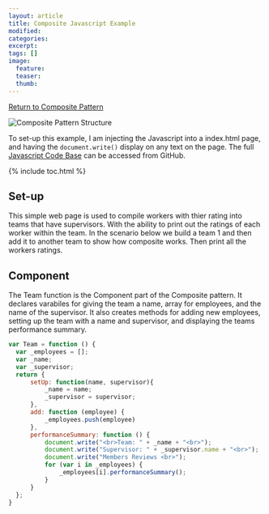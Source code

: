 ```yaml
---
layout: article
title: Composite Javascript Example
modified:
categories: 
excerpt: 
tags: []
image:
  feature: 
  teaser:
  thumb:
---
```


<a href="{{ site.url }}/structural/composite" class="btn"> <i class="fa fa-arrow-left" aria-hidden="true"></i> Return to Composite Pattern</a>

![Composite Pattern Structure](https://upload.wikimedia.org/wikipedia/commons/thumb/5/5a/Composite_UML_class_diagram_%28fixed%29.svg/640px-Composite_UML_class_diagram_%28fixed%29.svg.png)

To set-up this example, I am injecting the Javascript into a index.html page, and having the <code>document.write()</code> display on any text on the page. 
The full <a href="https://github.com/2joephillips/DPatterns-Examples/tree/master/structural/composite/javascript" target="_blank">
Javascript Code Base</a> can be accessed from GitHub.

{% include toc.html %}

## Set-up
This simple web page  is used to compile workers with thier rating into teams that have supervisors. With the ability to print out the ratings of each worker within the team. In the scenario below we build a team 1 and then add it to another team to show how composite works. Then print all the workers ratings.


## Component

The Team function is the Component part of the Composite pattern. It declares varabiles for giving the team a name, array for employees, and the name of the supervisor. It also creates methods for adding new employees, setting up the team with a name and supervisor, and displaying the teams performance summary. 

```javascript
var Team = function () {
  var _employees = [];
  var _name;
  var _supervisor;
  return {
      setUp: function(name, supervisor){
          _name = name;
          _supervisor = supervisor;
      },
      add: function (employee) {
          _employees.push(employee)
      },
      performanceSummary: function () {
          document.write("<br>Team: " + _name + "<br>");
          document.write("Supervisor: " + _supervisor.name + "<br>");
          document.write("Members Reviews <br>");
          for (var i in _employees) {
              _employees[i].performanceSummary();
          }
      }
  };
}
```